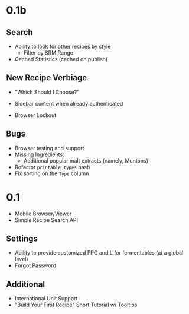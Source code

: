 0.1b
====

Search
--------------
* Ability to look for other recipes by style
    * Filter by SRM Range
* Cached Statistics (cached on publish)

New Recipe Verbiage
--------------
* "Which Should I Choose?"
* Sidebar content when already authenticated

* Browser Lockout

Bugs
--------------
* Browser testing and support
* Missing Ingredients:
    - Additional popular malt extracts (namely, Muntons)
* Refactor `printable_types` hash
* Fix sorting on the `Type` column

0.1
====

* Mobile Browser/Viewer
* Simple Recipe Search API

Settings
--------
* Ability to provide customized PPG and L for fermentables (at a global level)
* Forgot Password

Additional
----------
* International Unit Support
* "Build Your First Recipe" Short Tutorial w/ Tooltips
